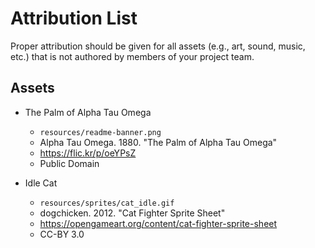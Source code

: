# Attribution List

Proper attribution should be given for all assets (e.g., art, sound, music, etc.) that is not
authored by members of your project team.

## Assets

* The Palm of Alpha Tau Omega
  - `resources/readme-banner.png`
  - Alpha Tau Omega. 1880. "The Palm of Alpha Tau Omega"
  - https://flic.kr/p/oeYPsZ
  - Public Domain

* Idle Cat
  - `resources/sprites/cat_idle.gif`
  - dogchicken. 2012. "Cat Fighter Sprite Sheet"
  - https://opengameart.org/content/cat-fighter-sprite-sheet
  - CC-BY 3.0
